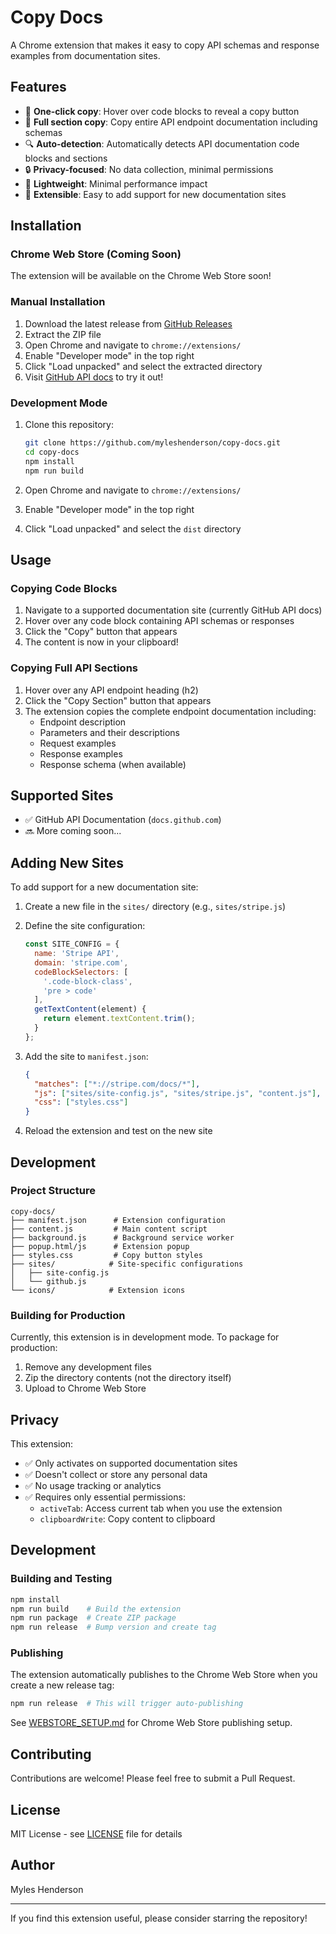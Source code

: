 # Copy Docs

A Chrome extension that makes it easy to copy API schemas and response examples from documentation sites.

## Features

- 🎯 **One-click copy**: Hover over code blocks to reveal a copy button
- 📄 **Full section copy**: Copy entire API endpoint documentation including schemas
- 🔍 **Auto-detection**: Automatically detects API documentation code blocks and sections
- 🔒 **Privacy-focused**: No data collection, minimal permissions
- 🚀 **Lightweight**: Minimal performance impact
- 🔌 **Extensible**: Easy to add support for new documentation sites

## Installation

### Chrome Web Store (Coming Soon)
The extension will be available on the Chrome Web Store soon!

### Manual Installation

1. Download the latest release from [GitHub Releases](https://github.com/myleshenderson/copy-docs/releases)
2. Extract the ZIP file
3. Open Chrome and navigate to `chrome://extensions/`
4. Enable "Developer mode" in the top right
5. Click "Load unpacked" and select the extracted directory
6. Visit [GitHub API docs](https://docs.github.com/en/rest) to try it out!

### Development Mode

1. Clone this repository:
   ```bash
   git clone https://github.com/myleshenderson/copy-docs.git
   cd copy-docs
   npm install
   npm run build
   ```

2. Open Chrome and navigate to `chrome://extensions/`
3. Enable "Developer mode" in the top right
4. Click "Load unpacked" and select the `dist` directory

## Usage

### Copying Code Blocks
1. Navigate to a supported documentation site (currently GitHub API docs)
2. Hover over any code block containing API schemas or responses
3. Click the "Copy" button that appears
4. The content is now in your clipboard!

### Copying Full API Sections
1. Hover over any API endpoint heading (h2)
2. Click the "Copy Section" button that appears
3. The extension copies the complete endpoint documentation including:
   - Endpoint description
   - Parameters and their descriptions
   - Request examples
   - Response examples
   - Response schema (when available)

## Supported Sites

- ✅ GitHub API Documentation (`docs.github.com`)
- 🔜 More coming soon...

## Adding New Sites

To add support for a new documentation site:

1. Create a new file in the `sites/` directory (e.g., `sites/stripe.js`)

2. Define the site configuration:
   ```javascript
   const SITE_CONFIG = {
     name: 'Stripe API',
     domain: 'stripe.com',
     codeBlockSelectors: [
       '.code-block-class',
       'pre > code'
     ],
     getTextContent(element) {
       return element.textContent.trim();
     }
   };
   ```

3. Add the site to `manifest.json`:
   ```json
   {
     "matches": ["*://stripe.com/docs/*"],
     "js": ["sites/site-config.js", "sites/stripe.js", "content.js"],
     "css": ["styles.css"]
   }
   ```

4. Reload the extension and test on the new site

## Development

### Project Structure

```
copy-docs/
├── manifest.json      # Extension configuration
├── content.js         # Main content script
├── background.js      # Background service worker
├── popup.html/js      # Extension popup
├── styles.css         # Copy button styles
├── sites/            # Site-specific configurations
│   ├── site-config.js
│   └── github.js
└── icons/            # Extension icons
```

### Building for Production

Currently, this extension is in development mode. To package for production:

1. Remove any development files
2. Zip the directory contents (not the directory itself)
3. Upload to Chrome Web Store

## Privacy

This extension:
- ✅ Only activates on supported documentation sites
- ✅ Doesn't collect or store any personal data
- ✅ No usage tracking or analytics
- ✅ Requires only essential permissions:
  - `activeTab`: Access current tab when you use the extension
  - `clipboardWrite`: Copy content to clipboard

## Development

### Building and Testing
```bash
npm install
npm run build    # Build the extension
npm run package  # Create ZIP package
npm run release  # Bump version and create tag
```

### Publishing
The extension automatically publishes to the Chrome Web Store when you create a new release tag:

```bash
npm run release  # This will trigger auto-publishing
```

See [WEBSTORE_SETUP.md](WEBSTORE_SETUP.md) for Chrome Web Store publishing setup.

## Contributing

Contributions are welcome! Please feel free to submit a Pull Request.

## License

MIT License - see [LICENSE](LICENSE) file for details

## Author

Myles Henderson

---

If you find this extension useful, please consider starring the repository!
